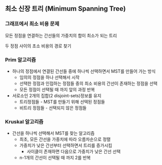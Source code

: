 ## 최소 신장 트리 (Minimum Spanning Tree)

### 그래프에서 최소 비용 문제

모든 정점을 연결하는 간선들의 가중치의 합이 최소가 되는 트리 

두 정점 사이의 초소 비용의 경로 찾기 

### Prim 알고리즘

- 하나의 정점에서 연결된 간선들 중에 하나씩 선택하면서 MST를 만들어 가는 방식
  - 임의의 정점을 하나 선택해서 시작
  - 선택한 정점과 인접하는 정점들 중의 최소 비용의 간선이 존재하는 정점을 선택
  - 모든 정점이 선택될 때 까지 앞의 과정 반복
- 서로소인 2개의 집합(2 disjoint-sets)정보를 유지
  - 트리정점들 - MST를 만들기 위해 선택된 정점들
  - 비트리 정점들 - 선택되지 않은 정점들 

### Kruskal 알고리즘

- 간선을 하나씩 선택해서 MST를 찾는 알고리즘 
  - 최초, 모든 간선을 가중치에 따라 오름차순으로 정렬
  - 가중치가 낮은 간선부터 선택하면서 트리를 증가시킴
    - 사이클이 존재하면 다음으로 가중치가 낮은 간선 선택
  - n-1개의 간선이 선택될 때 까지 2를 반복